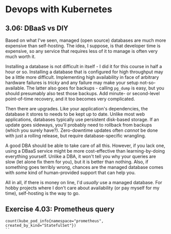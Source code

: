 # Devops with Kubernetes

## 3.06: DBaaS vs DIY
Based on what I've seen, managed (open source) databases are much more expensive
than self-hosting. The idea, I suppose, is that developer time is expensive,
so any service that requires less of it to manage is often very much worth it.

Installing a database is not difficult in itself - I did it for this course in
half a hour or so. Installing a database that is configured for high throughput
may be a little more difficult. Implementing high availability in face of
arbitrary hardware failures is *tricky* and any failure may make your setup
not-so-available. The latter also goes for backups - calling `pg_dump` is easy,
but you should presumably also test those backups. Add minute- or second-level
point-of-time recovery, and it too becomes very complicated.

Then there are upgrades. Like your application's dependencies, the database
it stores to needs to be kept up to date. Unlike most web applications,
databases typically use persistent disk-based storage. If an update goes
sideways, you'll probably need to rollback from backups (which you surely have?).
Zero-downtime updates often *cannot* be done with just a rolling release, but
require database-specific wrangling.

A good DBA should be able to take care of all this. However, if you lack one,
using a DBaaS service might be more cost-effective than learning-by-doing
everything yourself. Unlike a DBA, it won't tell you why your queries are slow
(let alone fix them for you), but it is better than nothing. Also, if something
goes terribly wrong, chances are the managed database comes with *some* kind of
human-provided support that can help you.

All in all, if there is money on line, I'd *usually* use a managed database.
For hobby projects where I don't care about availability (or pay myself for my time),
self-hosting is the way to go.

## Exercise 4.03: Prometheus query
```
count(kube_pod_info{namespace="prometheus", created_by_kind="StatefulSet"})
``


